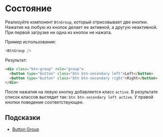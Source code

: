 # Состояние

Реализуйте компонент `BtnGroup`, который отрисовывает две кнопки. Нажатие на любую из кнопок делает ее активной, а другую неактивной. При первой загрузке ни одна из кнопок не нажата.

Пример использования:

```js
<BtnGroup />
```

Результат:

```html
<div class="btn-group" role="group">
  <button type="button" class="btn btn-secondary left">Left</button>
  <button type="button" class="btn btn-secondary right">Right</button>
</div>
```

После нажатия на левую кнопку добавляется класс `active`. В результате список классов выглядит так: `btn btn-secondary left active`. У правой кнопки поведение соответствующее.

## Подсказки

- [Button Group](https://getbootstrap.com/docs/5.1/components/button-group/)
